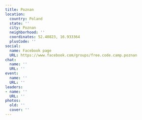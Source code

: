 ```yaml
---
title: Poznan
location:
  country: Poland
  state: ''
  city: Poznan
  neighborhood: ''
  coordinates: 52.40823, 16.933364
  plusCode: ''
social:
  name: Facebook page
  URL: https://www.facebook.com/groups/free.code.camp.poznan
chat:
  name: ''
  URL: ''
event:
  name: ''
  URL: ''
leaders:
- name: ''
  URL: ''
photos:
  old: ''
  cover: ''
---
```

